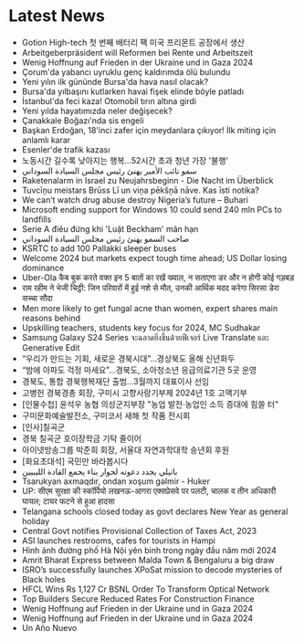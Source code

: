 # Latest News
-  Gotion High-tech 첫 번째 배터리 팩 미국 프리몬트 공장에서 생산
-  Arbeitgeberpräsident will Reformen bei Rente und Arbeitszeit
-  Wenig Hoffnung auf Frieden in der Ukraine und in Gaza 2024
-  Çorum'da yabancı uyruklu genç kaldırımda ölü bulundu
-  Yeni yılın ilk gününde Bursa'da hava nasıl olacak?
-  Bursa'da yılbaşını kutlarken havai fişek elinde böyle patladı
-  İstanbul'da feci kaza! Otomobil tırın altına girdi
-  Yeni yılda hayatımızda neler değişecek?
-  Çanakkale Boğazı'nda sis engeli
-  Başkan Erdoğan, 18'inci zafer için meydanlara çıkıyor! İlk miting için anlamlı karar
-  Esenler'de trafik kazası
-  노동시간 길수록 낮아지는 행복…52시간 초과 청년 가장 '불행'
-  سمو نائب الأمير يهنئ رئيس مجلس السيادة السوداني
-  Raketenalarm in Israel zu Neujahrsbeginn - Die Nacht im Überblick
-  Tuvcīņu meistars Brūss Lī un viņa pēkšņā nāve. Kas īsti notika?
-  We can’t watch drug abuse destroy Nigeria’s future – Buhari
-  Microsoft ending support for Windows 10 could send 240 mln PCs to landfills
-  Serie A điêu đứng khi 'Luật Beckham' mãn hạn
-  صاحب السمو يهنئ رئيس مجلس السيادة السوداني
-  KSRTC to add 100 Pallakki sleeper buses
-  Welcome 2024 but markets expect tough time ahead; US Dollar losing dominance
-  Uber-Ola कैब बुक करते वक्त इन 5 बातों का रखें ख्याल, न सताएगा डर और न होगी कोई गड़बड़
-  राम रहीम ने भेजी चिट्ठी: जिन परिवारों में हुई नशे से मौत, उनकी आर्थिक मदद करेगा सिरसा डेरा सच्चा सौदा
-  Men more likely to get fungal acne than women, expert shares main reasons behind
-  Upskilling teachers, students key focus for 2024, MC Sudhakar
-  Samsung Galaxy S24 Series จะฉลาดยิ่งขึ้นด้วยฟีเจอร์ Live Translate และ Generative Edit
-  “우리가 만드는 기회, 새로운 경북시대”…경상북도 올해 신년화두
-  “밤에 아파도 걱정 마세요”…경북도, 소아청소년 응급의료기관 5곳 운영
-  경북도, 통합 경북행복재단 출범…3월까지 대표이사 선임
-  고병헌 경북경총 회장, 구미시 고향사랑기부제 2024년 1호 고액기부
-  [인물수첩] 윤석우 농협 의성군지부장 "농업 발전·농업인 소득 증대에 힘쓸 터"
-  구미문화예술발전소, 구미코서 새해 첫 작품 전시회
-  [인사]칠곡군
-  경북 칠곡군 호이장학금 기탁 줄이어
-  아이넷방송그룹 박준희 회장, 서울대 자연과학대학 송년회 후원
-  [화요초대석] 국민만 바라봅시다
-  باتيلي يجدد دعوته لحوار بناء يجمع القادة الليبيين
-  Tsarukyan axmaqdır, ondan xoşum gəlmir - Huker
-  UP: सीएम सुरक्षा की स्कॉर्पियो लखनऊ-आगरा एक्सप्रेसवे पर पलटी, चालक व तीन अधिकारी घायल; टायर फटने से हुआ हादसा
-  Telangana schools closed today as govt declares New Year as general holiday
-  Central Govt notifies Provisional Collection of Taxes Act, 2023
-  ASI launches restrooms, cafes for tourists in Hampi
-  Hình ảnh đường phố Hà Nội yên bình trong ngày đầu năm mới 2024
-  Amrit Bharat Express between Malda Town & Bengaluru a big draw
-  ISRO’s successfully launches XPoSat mission to decode mysteries of Black holes
-  HFCL Wins Rs 1,127 Cr BSNL Order To Transform Optical Network
-  Top Builders Secure Reduced Rates For Construction Finance
-  Wenig Hoffnung auf Frieden in der Ukraine und in Gaza 2024
-  Wenig Hoffnung auf Frieden in der Ukraine und in Gaza 2024
-  Un Año Nuevo
